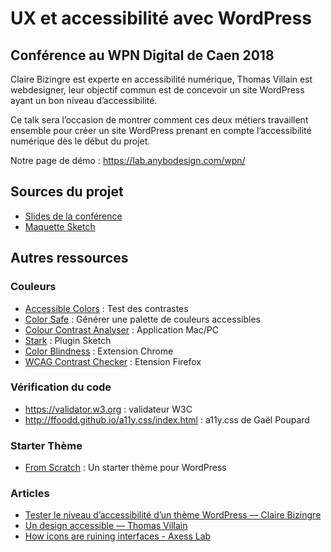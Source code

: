# UX et accessibilité avec WordPress

## Conférence au WPN Digital de Caen 2018

Claire Bizingre est experte en accessibilité numérique, Thomas Villain est webdesigner, leur objectif commun est de concevoir un site WordPress ayant un bon niveau d’accessibilité. 

Ce talk sera l’occasion de montrer comment ces deux métiers travaillent ensemble pour créer un site WordPress prenant en compte l’accessibilité numérique dès le début du projet.

Notre page de démo : <https://lab.anybodesign.com/wpn/>

## Sources du projet 

* [Slides de la conférence](https://lab.anybodesign.com/wpn/sources/wpndigital-ux-a11y-2018.pdf)
* [Maquette Sketch](https://lab.anybodesign.com/wpn/sources/ux-a11y-wordpress.zip)

## Autres ressources

### Couleurs
* [Accessible Colors](http://accessible-colors.com) : Test des contrastes
* [Color Safe](http://colorsafe.co) : Générer une palette de couleurs accessibles
* [Colour Contrast Analyser](https://developer.paciellogroup.com/resources/contrastanalyser/) : Application Mac/PC
* [Stark](http://www.getstark.co) : Plugin Sketch
* [Color Blindness](https://www.colour-blindness.org) : Extension Chrome
* [WCAG Contrast Checker](https://addons.mozilla.org/fr/firefox/addon/wcag-contrast-checker/) : Etension Firefox 

### Vérification du code
* <https://validator.w3.org> : validateur W3C
* <http://ffoodd.github.io/a11y.css/index.html> : a11y.css de Gaël Poupard

### Starter Thème
* [From Scratch](https://github.com/anybodesign/from-scratch) : Un starter thème pour WordPress

### Articles
* [Tester le niveau d’accessibilité d’un thème WordPress — Claire Bizingre](http://www.accesbilis.fr/tester-le-niveau-daccessibilite-dun-theme-wordpress/)
* [Un design accessible — Thomas Villain](https://lab.anybodesign.com/wc13/)
* [How icons are ruining interfaces - Axess Lab](https://axesslab.com/icons-ruining-interfaces/)